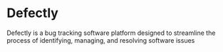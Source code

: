 # Defectly
Defectly is a bug tracking software platform designed to streamline the process of identifying, managing, and resolving software issues
